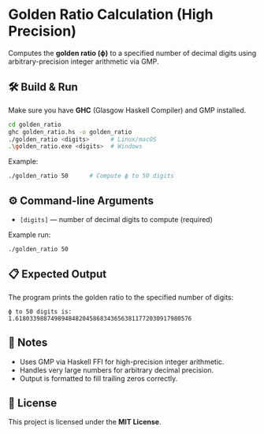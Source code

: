 # Golden Ratio Calculation (High Precision)

Computes the **golden ratio (ϕ)** to a specified number of decimal digits using arbitrary-precision integer arithmetic via GMP.

## 🛠 Build & Run

Make sure you have **GHC** (Glasgow Haskell Compiler) and GMP installed.

```bash
cd golden_ratio
ghc golden_ratio.hs -o golden_ratio
./golden_ratio <digits>      # Linux/macOS
.\golden_ratio.exe <digits>  # Windows
```

Example:

```bash
./golden_ratio 50      # Compute ϕ to 50 digits
```

## ⚙ Command-line Arguments

* `[digits]` — number of decimal digits to compute (required)

Example run:

```
./golden_ratio 50
```

## 📋 Expected Output

The program prints the golden ratio to the specified number of digits:

```
ϕ to 50 digits is: 1.61803398874989484820458683436563811772030917980576
```

## 🔔 Notes

* Uses GMP via Haskell FFI for high-precision integer arithmetic.
* Handles very large numbers for arbitrary decimal precision.
* Output is formatted to fill trailing zeros correctly.

## 📜 License

This project is licensed under the **MIT License**.

